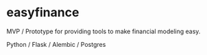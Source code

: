 # easyfinance
MVP / Prototype for providing tools to make financial modeling easy.

Python / Flask / Alembic / Postgres
